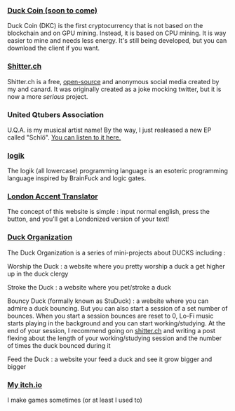 ### [Duck Coin (soon to come)](https://duck-coin.github.io)


Duck Coin (DKC) is the first cryptocurrency that is not based on the blockchain and on GPU mining. Instead, it is based on CPU mining. It is way easier to mine and needs less energy. It's still being developed, but you can download the client if you want.


### [Shitter.ch](https://shitter.ch)


Shitter.ch is a free, [open-source](https://github.com/gugu256/shitter) and anonymous social media created by my and canard. It was originally created as a joke mocking twitter, but it is now a more *serious* project.


### United Qtubers Association


U.Q.A. is my musical artist name! By the way, I just realeased a new EP called "Schlö".
[You can listen to it here.](https://open.spotify.com/artist/7Hs34IxB6oLLJXhTtccOTv)


### [logik](https://github.com/gugu256/logik)


The logik (all lowercase) programming language is an esoteric programming language inspired by BrainFuck and logic gates.


### [London Accent Translator](https://londonian-translator.pancakedev.repl.co)


The concept of this website is simple : input normal english, press the button, and you'll get a Londonized version of your text!


### [Duck Organization](https://organization.thedukk.repl.co)


The Duck Organization is a series of mini-projects about DUCKS including :
  

Worship the Duck : a website where you pretty worship a duck a get higher up in the duck clergy
  

Stroke the Duck : a website where you pet/stroke a duck 
  

Bouncy Duck (formally known as StuDuck) : a website where you can admire a duck bouncing. But you can also start a session of a set number of bounces. When you start a session bounces are reset to 0, Lo-Fi music starts playing in the background and you can start working/studying. At the end of your session, I recommend going on [shitter.ch](https://shitter.ch) and writing a post flexing about the length of your working/studying session and the number of times the duck bounced during it
  

Feed the Duck : a website your feed a duck and see it grow bigger and bigger



### [My itch.io](https://angugames.itch.io)


I make games sometimes (or at least I used to)


